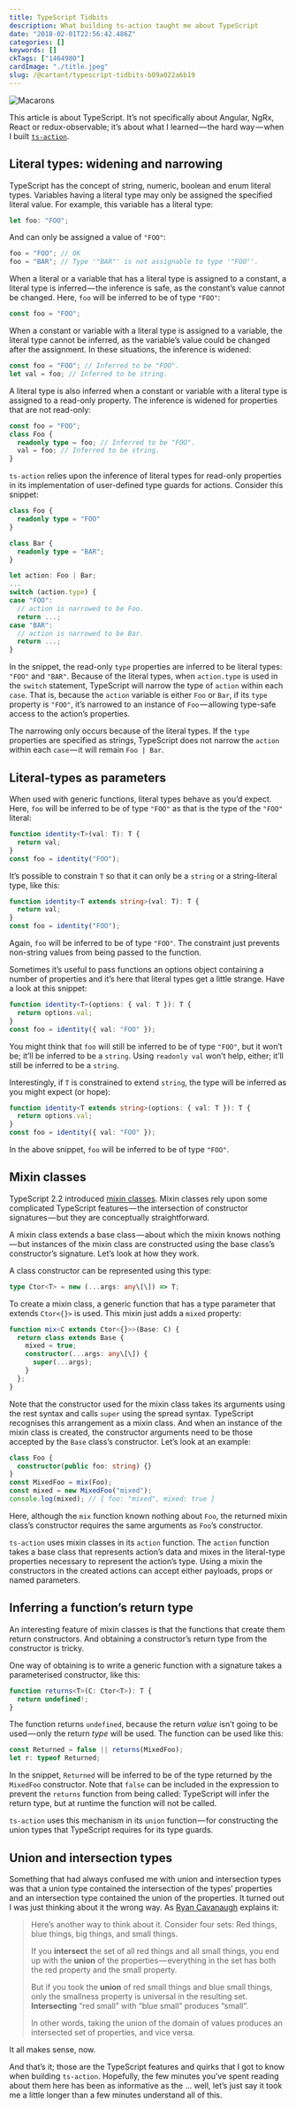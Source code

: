 ```yaml
---
title: TypeScript Tidbits
description: What building ts-action taught me about TypeScript
date: "2018-02-01T22:56:42.486Z"
categories: []
keywords: []
ckTags: ["1464980"]
cardImage: "./title.jpeg"
slug: /@cartant/typescript-tidbits-b89a022a6b19
---
```


![Macarons](title.jpeg "Photo by Tatiana Lapina on Unsplash")

This article is about TypeScript. It’s not specifically about Angular, NgRx, React or redux-observable; it’s about what I learned — the hard way — when I built [`ts-action`](https://github.com/cartant/ts-action).

## Literal types: widening and narrowing

TypeScript has the concept of string, numeric, boolean and enum literal types. Variables having a literal type may only be assigned the specified literal value. For example, this variable has a literal type:

```ts
let foo: "FOO";
```

And can only be assigned a value of `"FOO"`:

```ts
foo = "FOO"; // OK
foo = "BAR"; // Type '"BAR"' is not assignable to type '"FOO"'.
```

When a literal or a variable that has a literal type is assigned to a constant, a literal type is inferred — the inference is safe, as the constant’s value cannot be changed. Here, `foo` will be inferred to be of type `"FOO"`:

```ts
const foo = "FOO";
```

When a constant or variable with a literal type is assigned to a variable, the literal type cannot be inferred, as the variable’s value could be changed after the assignment. In these situations, the inference is widened:

```ts
const foo = "FOO"; // Inferred to be "FOO".
let val = foo; // Inferred to be string.
```

A literal type is also inferred when a constant or variable with a literal type is assigned to a read-only property. The inference is widened for properties that are not read-only:

```ts
const foo = "FOO";
class Foo {
  readonly type = foo; // Inferred to be "FOO".
  val = foo; // Inferred to be string.
}
```

`ts-action` relies upon the inference of literal types for read-only properties in its implementation of user-defined type guards for actions. Consider this snippet:

```ts
class Foo {
  readonly type = "FOO"
}

class Bar {
  readonly type = "BAR";
}

let action: Foo | Bar;
...
switch (action.type) {
case "FOO":
  // action is narrowed to be Foo.
  return ...;
case "BAR":
  // action is narrowed to be Bar.
  return ...;
}
```

In the snippet, the read-only `type` properties are inferred to be literal types: `"FOO"` and `"BAR"`. Because of the literal types, when `action.type` is used in the `switch` statement, TypeScript will narrow the type of `action` within each `case`. That is, because the `action` variable is either `Foo` or `Bar`, if its `type` property is `"FOO"`, it’s narrowed to an instance of `Foo` — allowing type-safe access to the action’s properties.

The narrowing only occurs because of the literal types. If the `type` properties are specified as strings, TypeScript does not narrow the `action` within each `case` — it will remain `Foo | Bar`.

## Literal-types as parameters

When used with generic functions, literal types behave as you’d expect. Here, `foo` will be inferred to be of type `"FOO"` as that is the type of the `"FOO"` literal:

```ts
function identity<T>(val: T): T {
  return val;
}
const foo = identity("FOO");
```

It’s possible to constrain `T` so that it can only be a `string` or a string-literal type, like this:

```ts
function identity<T extends string>(val: T): T {
  return val;
}
const foo = identity("FOO");
```

Again, `foo` will be inferred to be of type `"FOO"`. The constraint just prevents non-string values from being passed to the function.

Sometimes it’s useful to pass functions an options object containing a number of properties and it’s here that literal types get a little strange. Have a look at this snippet:

```ts
function identity<T>(options: { val: T }): T {
  return options.val;
}
const foo = identity({ val: "FOO" });
```

You might think that `foo` will still be inferred to be of type `"FOO"`, but it won’t be; it’ll be inferred to be a `string`. Using `readonly val` won’t help, either; it’ll still be inferred to be a `string`.

Interestingly, if `T` is constrained to extend `string`, the type will be inferred as you might expect (or hope):

```ts
function identity<T extends string>(options: { val: T }): T {
  return options.val;
}
const foo = identity({ val: "FOO" });
```

In the above snippet, `foo` will be inferred to be of type `"FOO"`.

## Mixin classes

TypeScript 2.2 introduced [mixin classes](https://github.com/Microsoft/TypeScript/wiki/What%27s-new-in-TypeScript#support-for-mix-in-classes). Mixin classes rely upon some complicated TypeScript features — the intersection of constructor signatures — but they are conceptually straightforward.

A mixin class extends a base class — about which the mixin knows nothing — but instances of the mixin class are constructed using the base class’s constructor’s signature. Let’s look at how they work.

A class constructor can be represented using this type:

```ts
type Ctor<T> = new (...args: any\[\]) => T;
```

To create a mixin class, a generic function that has a type parameter that extends `Ctor<{}>` is used. This mixin just adds a `mixed` property:

```ts
function mix<C extends Ctor<{}>>(Base: C) {
  return class extends Base {
    mixed = true;
    constructor(...args: any\[\]) {
      super(...args);
    }
  };
}
```

Note that the constructor used for the mixin class takes its arguments using the rest syntax and calls `super` using the spread syntax. TypeScript recognises this arrangement as a mixin class. And when an instance of the mixin class is created, the constructor arguments need to be those accepted by the `Base` class’s constructor. Let’s look at an example:

```ts
class Foo {
  constructor(public foo: string) {}
}
const MixedFoo = mix(Foo);
const mixed = new MixedFoo("mixed");
console.log(mixed); // { foo: "mixed", mixed: true }
```

Here, although the `mix` function known nothing about `Foo`, the returned mixin class’s constructor requires the same arguments as `Foo`’s constructor.

`ts-action` uses mixin classes in its `action` function. The `action` function takes a base class that represents action’s data and mixes in the literal-type properties necessary to represent the action’s type. Using a mixin the constructors in the created actions can accept either payloads, props or named parameters.

## Inferring a function’s return type

An interesting feature of mixin classes is that the functions that create them return constructors. And obtaining a constructor’s return type from the constructor is tricky.

One way of obtaining is to write a generic function with a signature takes a parameterised constructor, like this:

```ts
function returns<T>(C: Ctor<T>): T {
  return undefined!;
}
```

The function returns `undefined`, because the return _value_ isn’t going to be used — only the return _type_ will be used. The function can be used like this:

```ts
const Returned = false || returns(MixedFoo);
let r: typeof Returned;
```

In the snippet, `Returned` will be inferred to be of the type returned by the `MixedFoo` constructor. Note that `false` can be included in the expression to prevent the `returns` function from being called: TypeScript will infer the return type, but at runtime the function will not be called.

`ts-action` uses this mechanism in its `union` function — for constructing the union types that TypeScript requires for its type guards.

## Union and intersection types

Something that had always confused me with union and intersection types was that a union type contained the intersection of the types’ properties and an intersection type contained the union of the properties. It turned out I was just thinking about it the wrong way. As [Ryan Cavanaugh](https://stackoverflow.com/a/38857724/6680611) explains it:

> Here’s another way to think about it. Consider four sets: Red things, blue things, big things, and small things.
>
> If you **intersect** the set of all red things and all small things, you end up with the **union** of the properties — everything in the set has both the red property and the small property.
>
> But if you took the **union** of red small things and blue small things, only the smallness property is universal in the resulting set. **Intersecting** “red small” with “blue small” produces “small”.
>
> In other words, taking the union of the domain of values produces an intersected set of properties, and vice versa.

It all makes sense, now.

And that’s it; those are the TypeScript features and quirks that I got to know when building `ts-action`. Hopefully, the few minutes you’ve spent reading about them here has been as informative as the … well, let’s just say it took me a little longer than a few minutes understand all of this.
